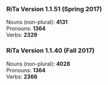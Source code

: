 ### RiTa Version 1.1.51 (Spring 2017)
Nouns (non-plural): **4131**  
Pronouns: **1364**  
Verbs: **2329**


### RiTa Version 1.1.40 (Fall 2017)
Nouns (non-plural): **4028**  
Pronouns: **1364**  
Verbs: **2366**  
